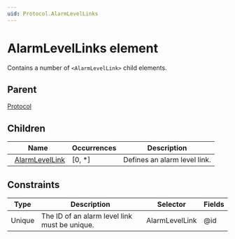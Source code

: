 ```yaml
---
uid: Protocol.AlarmLevelLinks
---
```


# AlarmLevelLinks element

Contains a number of `<AlarmLevelLink>` child elements.

## Parent

[Protocol](xref:Protocol)

## Children

|Name|Occurrences|Description|
|--- |--- |--- |
|&nbsp;&nbsp;[AlarmLevelLink](xref:Protocol.AlarmLevelLinks.AlarmLevelLink)|[0, *]|Defines an alarm level link.|

## Constraints

|Type|Description|Selector|Fields|
|--- |--- |--- |--- |
|Unique |The ID of an alarm level link must be unique. |AlarmLevelLink |@id |
